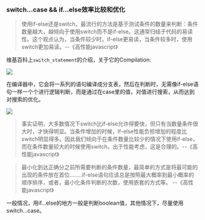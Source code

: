 ### switch...case && if...else效率比较和优化

> 使用if-else还是switch，最流行的方法是基于测试条件的数量来判断：条件数量越大，越倾向于使用switch而不是if-else。这通常归结于代码的易读性。这个观点认为，当条件较少时，if-else更易读，当条件较多时，使用switch更加易读。--《高性能javascript》

维基百科上`switch_statement`的介绍，关于它的Compilation:

![](https://github.com/dushao103500/js-in-depath/blob/master/images/switch_statement.png)

在编译器中，它会将一系列的语句编译成分支表，然后在判断时，无需像if-else语句一样一个个进行逻辑判断，而是通过在case里的值，对值进行搜索，从而达到对搜索的优化。

![](https://github.com/dushao103500/js-in-depath/blob/master/images/zhihu_switch.png)

> 事实证明，大多数情况下switch比if-else允许得要快，但只有当数量条件很大时，才快得明显。当条件增加的时候，if-else性能负担增加的程度比switch明显得多。因此我们倾向于在条件数量比较少的情况下使用if-else，而在条件数量较大的时候使用switch，出于性能考虑，这是合理的。--《高性能javascript》

> 最小化到达正确分之前所需要判断的条件数量，最简单的方式是将最可能的出现的条件放在首位........if-else语句应该总是按照最大概率到最小概率的顺序排序，或者，最小化条件判断的次数，使用嵌套的方式等。 --《高性能javascript》

一般情况，用if...else的地方一般是判断boolean值，其他情况下，尽量使用switch...case。